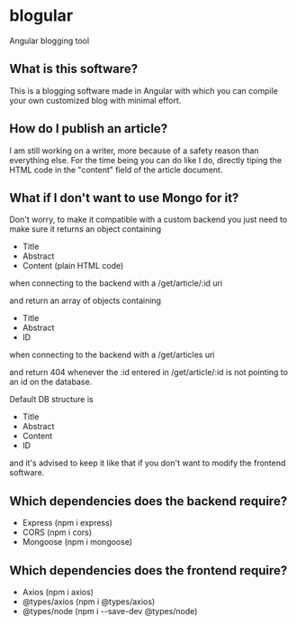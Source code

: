 # blogular
Angular blogging tool

## What is this software?

This is a blogging software made in Angular with which you can compile your own customized blog with minimal effort.

## How do I publish an article?

I am still working on a writer, more because of a safety reason than everything else. For the time being you can do like I do, directly tiping the HTML code in the "content" field of the article document.

## What if I don't want to use Mongo for it?

Don't worry, to make it compatible with a custom backend you just need to make sure it returns an object containing 

 - Title
 - Abstract
 - Content (plain HTML code)

when connecting to the backend with a /get/article/:id uri

and return an array of objects containing

  - Title
  - Abstract
  - ID
  
when connecting to the backend with a /get/articles uri

and return 404 whenever the :id entered in /get/article/:id is not pointing to an id on the database.

Default DB structure is

   - Title
   - Abstract
   - Content
   - ID

and it's advised to keep it like that if you don't want to modify the frontend software.

## Which dependencies does the backend require?

   - Express (npm i express)
   - CORS (npm i cors)
   - Mongoose (npm i mongoose)

## Which dependencies does the frontend require?

   - Axios (npm i axios)
   - @types/axios (npm i @types/axios)
   - @types/node (npm i --save-dev @types/node)
